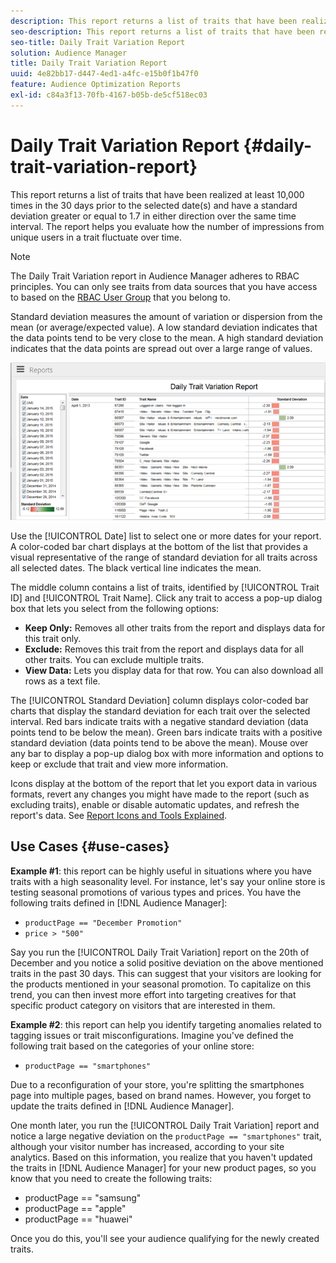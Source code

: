 ```yaml
---
description: This report returns a list of traits that have been realized at least 10,000 times in the 30 days prior to the selected date(s) and have a standard deviation greater or equal to 1.7 in either direction over the same time interval. The report helps you evaluate how the number of impressions from unique users in a trait fluctuate over time.
seo-description: This report returns a list of traits that have been realized at least 10,000 times in the 30 days prior to the selected date(s) and have a standard deviation greater or equal to 1.7 in either direction over the same time interval. The report helps you evaluate how the number of impressions from unique users in a trait fluctuate over time.
seo-title: Daily Trait Variation Report
solution: Audience Manager
title: Daily Trait Variation Report
uuid: 4e82bb17-d447-4ed1-a4fc-e15b0f1b47f0
feature: Audience Optimization Reports
exl-id: c84a3f13-70fb-4167-b05b-de5cf518ec03
---
```

# Daily Trait Variation Report {#daily-trait-variation-report}

This report returns a list of traits that have been realized at least 10,000 times in the 30 days prior to the selected date(s) and have a standard deviation greater or equal to 1.7 in either direction over the same time interval. The report helps you evaluate how the number of impressions from unique users in a trait fluctuate over time.

>[!NOTE]
>
>The Daily Trait Variation report in Audience Manager adheres to RBAC principles. You can only see traits from data sources that you have access to based on the [RBAC User Group](/help/using/features/administration/administration-overview.md) that you belong to.

Standard deviation measures the amount of variation or dispersion from the mean (or average/expected value). A low standard deviation indicates that the data points tend to be very close to the mean. A high standard deviation indicates that the data points are spread out over a large range of values.

![](assets/daily_trait_variation.png)

Use the [!UICONTROL Date] list to select one or more dates for your report. A color-coded bar chart displays at the bottom of the list that provides a visual representative of the range of standard deviation for all traits across all selected dates. The black vertical line indicates the mean.

The middle column contains a list of traits, identified by [!UICONTROL Trait ID] and [!UICONTROL Trait Name]. Click any trait to access a pop-up dialog box that lets you select from the following options:

* **Keep Only:** Removes all other traits from the report and displays data for this trait only. 
* **Exclude:** Removes this trait from the report and displays data for all other traits. You can exclude multiple traits. 
* **View Data:** Lets you display data for that row. You can also download all rows as a text file.

The [!UICONTROL Standard Deviation] column displays color-coded bar charts that display the standard deviation for each trait over the selected interval. Red bars indicate traits with a negative standard deviation (data points tend to be below the mean). Green bars indicate traits with a positive standard deviation (data points tend to be above the mean). Mouse over any bar to display a pop-up dialog box with more information and options to keep or exclude that trait and view more information.

Icons display at the bottom of the report that let you export data in various formats, revert any changes you might have made to the report (such as excluding traits), enable or disable automatic updates, and refresh the report's data. See [Report Icons and Tools Explained](../../reporting/dynamic-reports/interactive-report-technology.md#icons-tools-explained).

## Use Cases {#use-cases}

**Example #1**: this report can be highly useful in situations where you have traits with a high seasonality level. For instance, let's say your online store is testing seasonal promotions of various types and prices. You have the following traits defined in [!DNL Audience Manager]:

* `productPage == "December Promotion"`
* `price > "500"`

Say you run the [!UICONTROL Daily Trait Variation] report on the 20th of December and you notice a solid positive deviation on the above mentioned traits in the past 30 days. This can suggest that your visitors are looking for the products mentioned in your seasonal promotion. To capitalize on this trend, you can then invest more effort into targeting creatives for that specific product category on visitors that are interested in them.

**Example #2**: this report can help you identify targeting anomalies related to tagging issues or trait misconfigurations. Imagine you've defined the following trait based on the categories of your online store:

* `productPage == "smartphones"`

Due to a reconfiguration of your store, you're splitting the smartphones page into multiple pages, based on brand names. However, you forget to update the traits defined in [!DNL Audience Manager].

One month later, you run the [!UICONTROL Daily Trait Variation] report and notice a large negative deviation on the `productPage == "smartphones"` trait, although your visitor number has increased, according to your site analytics. Based on this information, you realize that you haven't updated the traits in [!DNL Audience Manager] for your new product pages, so you know that you need to create the following traits:

* productPage == "samsung"
* productPage == "apple"
* productPage == "huawei"

Once you do this, you'll see your audience qualifying for the newly created traits.
